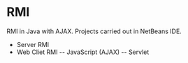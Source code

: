 # RMI
RMI in Java with AJAX.
Projects carried out in NetBeans IDE.
* Server RMI
* Web Cliet RMI
-- JavaScript (AJAX)
-- Servlet
